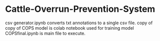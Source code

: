 # Cattle-Overrun-Prevention-System

csv generator.ipynb converts txt annotations to a single csv file.
copy of copy of COPS model is colab notebook used for training model
COPSfinal.ipynb is main file to execute.

